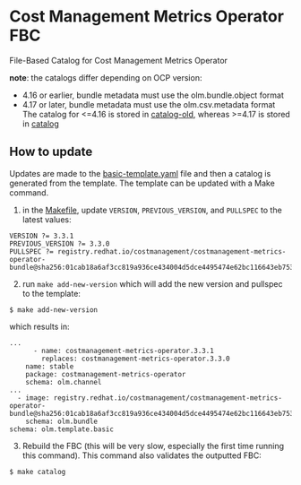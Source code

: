 # Cost Management Metrics Operator FBC

File-Based Catalog for Cost Management Metrics Operator

**note**: the catalogs differ depending on OCP version:
* 4.16 or earlier, bundle metadata must use the olm.bundle.object format
* 4.17 or later, bundle metadata must use the olm.csv.metadata format
The catalog for <=4.16 is stored in [catalog-old](catalog-old), whereas >=4.17 is stored in [catalog](catalog)

## How to update

Updates are made to the [basic-template.yaml](catalog-templates/basic-template.yaml) file and then a catalog is generated from the template. The template can be updated with a Make command.

1. in the [Makefile](Makefile), update `VERSION`, `PREVIOUS_VERSION`, and `PULLSPEC` to the latest values:
```
VERSION ?= 3.3.1
PREVIOUS_VERSION ?= 3.3.0
PULLSPEC ?= registry.redhat.io/costmanagement/costmanagement-metrics-operator-bundle@sha256:01cab18a6af3cc819a936ce434004d5dce4495474e62bc116643eb753c25cd91
```

2. run `make add-new-version` which will add the new version and pullspec to the template:
```
$ make add-new-version
```
which results in:
```
...
      - name: costmanagement-metrics-operator.3.3.1
        replaces: costmanagement-metrics-operator.3.3.0
    name: stable
    package: costmanagement-metrics-operator
    schema: olm.channel
...
  - image: registry.redhat.io/costmanagement/costmanagement-metrics-operator-bundle@sha256:01cab18a6af3cc819a936ce434004d5dce4495474e62bc116643eb753c25cd91
    schema: olm.bundle
schema: olm.template.basic
```

3. Rebuild the FBC (this will be very slow, especially the first time running this command). This command also validates the outputted FBC:
```
$ make catalog
```
